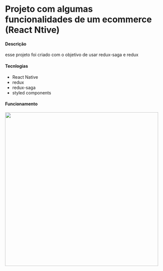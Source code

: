 <h1> Projeto com algumas funcionalidades de um ecommerce (React Ntive) </h1>

<h4> Descrição </h4>

<p>  esse projeto foi criado com o objetivo de usar redux-saga e redux </p>

<h4> Tecnlogias </h4>

<ul>
  <li> React Native </li>
  <li> redux </li>
  <li> redux-saga </li>
  <li> styled components </li>
</ul>

<h4> Funcionamento </h4>

<img src="https://media.giphy.com/media/L3dJl25v0Gu8fLXM0g/giphy.gif" width="500" />
